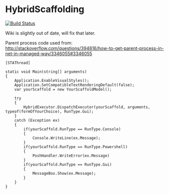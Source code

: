 # HybridScaffolding
[![Build Status](https://ci.appveyor.com/api/projects/status/github/ChadRoesler/hybridscaffolding?retina=true)](https://ci.appveyor.com/api/projects/status/github/ChadRoesler/hybridscaffolding?retina=true)

Wiki is slightly out of date, will fix that later.


Parent process code used from:
http://stackoverflow.com/questions/394816/how-to-get-parent-process-in-net-in-managed-way/3346055#3346055


```
[STAThread]

static void Main(string[] arguments)
{
    Application.EnableVisualStyles();
    Application.SetCompatibleTextRenderingDefault(false);
    var yourScaffold = new YourScaffoldModel();

    try
    {
        HybridExecutor.DispatchExecutor(yourScaffold, arguments, typeof(formOfYourChoice), RunType.Gui);
    }
    catch (Exception ex)
    {
        if(yourScaffold.RunType == RunType.Console)
        {
            Console.WriteLine(ex.Message);
        }
        if(yourScaffold.RunType == RunType.Powershell)
        {
            PoshHandler.WriteError(ex.Message)
        }
        if(yourScaffold.RunType == RunType.Gui)
        {
            MessageBox.Show(ex.Message);
        }
    }
}
```
